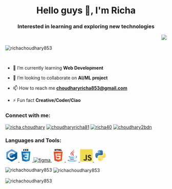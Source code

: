 <h1 align="center">Hello guys 👋, I'm Richa</h1>
<h3 align="center">Interested in learning and exploring new technologies</h3>

<p align="right"> <img src="https://github.com/Richachoudhary853/Richachoudhary853/assets/143266411/29cb3392-9f57-41b1-8521-b695f716ffe8)">


<p align="left"> <img src="https://komarev.com/ghpvc/?username=richachoudhary853&label=Profile%20views&color=0e75b6&style=flat" alt="richachoudhary853" /> </p>

<p align="left"> <a href="https://twitter.com/" target="blank"><img src="https://img.shields.io/twitter/follow/?logo=twitter&style=for-the-badge" alt="" /></a> </p>

- 🌱 I’m currently learning **Web Development**

- 👯 I’m looking to collaborate on **AI/ML project**

- 📫 How to reach me **choudharyricha853@gmail.com**

- ⚡ Fun fact **Creative/Coder/Ciao**

<h3 align="left">Connect with me:</h3>
<p align="left">
<a href="https://linkedin.com/in/richa choudhary" target="blank"><img align="center" src="https://raw.githubusercontent.com/rahuldkjain/github-profile-readme-generator/master/src/images/icons/Social/linked-in-alt.svg" alt="richa choudhary" height="30" width="40" /></a>
<a href="https://www.hackerrank.com/choudharyricha81" target="blank"><img align="center" src="https://raw.githubusercontent.com/rahuldkjain/github-profile-readme-generator/master/src/images/icons/Social/hackerrank.svg" alt="choudharyricha81" height="30" width="40" /></a>
<a href="https://www.leetcode.com/richa40" target="blank"><img align="center" src="https://raw.githubusercontent.com/rahuldkjain/github-profile-readme-generator/master/src/images/icons/Social/leet-code.svg" alt="richa40" height="30" width="40" /></a>
<a href="https://auth.geeksforgeeks.org/user/choudhary2bdn" target="blank"><img align="center" src="https://raw.githubusercontent.com/rahuldkjain/github-profile-readme-generator/master/src/images/icons/Social/geeks-for-geeks.svg" alt="choudhary2bdn" height="30" width="40" /></a>
</p>

<h3 align="left">Languages and Tools:</h3>
<p align="left"> <a href="https://www.cprogramming.com/" target="_blank" rel="noreferrer"> <img src="https://raw.githubusercontent.com/devicons/devicon/master/icons/c/c-original.svg" alt="c" width="40" height="40"/> </a> <a href="https://www.w3schools.com/css/" target="_blank" rel="noreferrer"> <img src="https://raw.githubusercontent.com/devicons/devicon/master/icons/css3/css3-original-wordmark.svg" alt="css3" width="40" height="40"/> </a> <a href="https://www.figma.com/" target="_blank" rel="noreferrer"> <img src="https://www.vectorlogo.zone/logos/figma/figma-icon.svg" alt="figma" width="40" height="40"/> </a> <a href="https://www.w3.org/html/" target="_blank" rel="noreferrer"> <img src="https://raw.githubusercontent.com/devicons/devicon/master/icons/html5/html5-original-wordmark.svg" alt="html5" width="40" height="40"/> </a> <a href="https://www.java.com" target="_blank" rel="noreferrer"> <img src="https://raw.githubusercontent.com/devicons/devicon/master/icons/java/java-original.svg" alt="java" width="40" height="40"/> </a> <a href="https://developer.mozilla.org/en-US/docs/Web/JavaScript" target="_blank" rel="noreferrer"> <img src="https://raw.githubusercontent.com/devicons/devicon/master/icons/javascript/javascript-original.svg" alt="javascript" width="40" height="40"/> </a> <a href="https://www.python.org" target="_blank" rel="noreferrer"> <img src="https://raw.githubusercontent.com/devicons/devicon/master/icons/python/python-original.svg" alt="python" width="40" height="40"/> </a> </p>

<p><img align="left" src="https://github-readme-stats.vercel.app/api/top-langs?username=richachoudhary853&show_icons=true&locale=en&layout=compact" alt="richachoudhary853" /></p>

<p>&nbsp;<img align="center" src="https://github-readme-stats.vercel.app/api?username=richachoudhary853&show_icons=true&locale=en" alt="richachoudhary853" /></p>

<p><img align="center" src="https://github-readme-streak-stats.herokuapp.com/?user=richachoudhary853&" alt="richachoudhary853" /></p>
